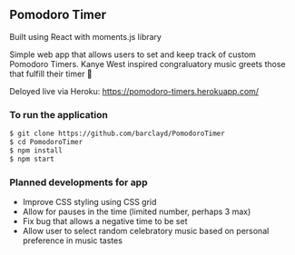 ## Pomodoro Timer

Built using React with moments.js library

Simple web app that allows users to set and keep track of custom Pomodoro Timers.
Kanye West inspired congraluatory music greets those that fulfill their timer 🎵

Deloyed live via Heroku: https://pomodoro-timers.herokuapp.com/

### To run the application

```bash
$ git clone https://github.com/barclayd/PomodoroTimer
$ cd PomodoroTimer
$ npm install
$ npm start
```
### Planned developments for app

* Improve CSS styling using CSS grid
* Allow for pauses in the time (limited number, perhaps 3 max)
* Fix bug that allows a negative time to be set
* Allow user to select random celebratory music based on personal preference in music tastes
